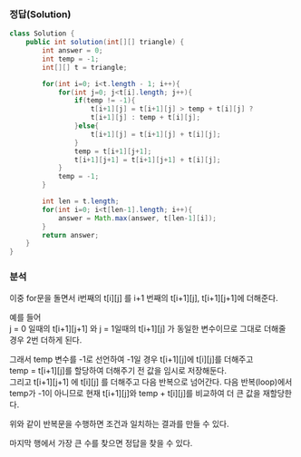 ###   정답(Solution)
```java
class Solution {
    public int solution(int[][] triangle) {
        int answer = 0;
        int temp = -1;
        int[][] t = triangle;

        for(int i=0; i<t.length - 1; i++){
            for(int j=0; j<t[i].length; j++){
                if(temp != -1){
                    t[i+1][j] = t[i+1][j] > temp + t[i][j] ? 
                    t[i+1][j] : temp + t[i][j];
                }else{
                    t[i+1][j] = t[i+1][j] + t[i][j];
                }
                temp = t[i+1][j+1];
                t[i+1][j+1] = t[i+1][j+1] + t[i][j];
            }
            temp = -1;
        }

        int len = t.length;
        for(int i=0; i<t[len-1].length; i++){
            answer = Math.max(answer, t[len-1][i]);
        }
        return answer;
    }
}
```

###   분석
이중 for문을 돌면서 i번째의 t[i][j] 를 i+1 번째의 t[i+1][j], t[i+1][j+1]에 더해준다.  

예를 들어  
j = 0 일때의 t[i+1][j+1] 와 j = 1일때의 t[i+1][j] 가 동일한 변수이므로 그대로 더해줄 경우 2번 더하게 된다.  

그래서 temp 변수를 -1로 선언하여 -1일 경우 t[i+1][j]에 t[i][j]를 더해주고  
temp = t[i+1][j]를 할당하여 더해주기 전 값을 임시로 저장해둔다.  
그리고 t[i+1][j+1] 에 t[i][j] 를 더해주고 다음 반복으로 넘어간다.
다음 반복(loop)에서 temp가 -1이 아니므로 현재 t[i+1][j]와 temp + t[i][j]를 비교하여 더 큰 값을 재할당한다.

위와 같이 반복문을 수행하면 조건과 일치하는 결과를 만들 수 있다.

마지막 행에서 가장 큰 수를 찾으면 정답을 찾을 수 있다.
